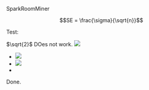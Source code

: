 SparkRoomMiner
```math
SE = \frac{\sigma}{\sqrt{n}}
```

Test:

$`\sqrt{2}`$
 DOes not work.
 <img src="https://latex.codecogs.com/gif.latex?O_t=\text { Onset event at time bin } t " /> 
- <img src="https://latex.codecogs.com/gif.latex?s=\text { sensor reading }  " /> 
- <img src="https://latex.codecogs.com/gif.latex?P(s | O_t )=\text { Probability of a sensor reading value when sleep onset is observed at a time bin } t " />
- 
Done.
